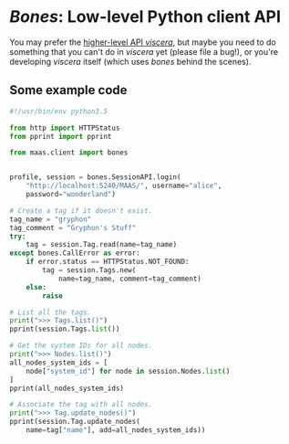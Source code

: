 # _Bones_: Low-level Python client API

You may prefer the [higher-level API _viscera_](../viscera/index.md),
but maybe you need to do something that you can't do in _viscera_ yet
(please file a bug!), or you're developing _viscera_ itself (which uses
_bones_ behind the scenes).


## Some example code

```python
#!/usr/bin/env python3.5

from http import HTTPStatus
from pprint import pprint

from maas.client import bones


profile, session = bones.SessionAPI.login(
    "http://localhost:5240/MAAS/", username="alice",
    password="wonderland")

# Create a tag if it doesn't exist.
tag_name = "gryphon"
tag_comment = "Gryphon's Stuff"
try:
    tag = session.Tag.read(name=tag_name)
except bones.CallError as error:
    if error.status == HTTPStatus.NOT_FOUND:
        tag = session.Tags.new(
            name=tag_name, comment=tag_comment)
    else:
        raise

# List all the tags.
print(">>> Tags.list()")
pprint(session.Tags.list())

# Get the system IDs for all nodes.
print(">>> Nodes.list()")
all_nodes_system_ids = [
    node["system_id"] for node in session.Nodes.list()
]
pprint(all_nodes_system_ids)

# Associate the tag with all nodes.
print(">>> Tag.update_nodes()")
pprint(session.Tag.update_nodes(
    name=tag["name"], add=all_nodes_system_ids))
```
